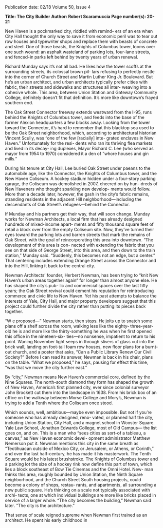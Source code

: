 Publication date: 02/18
Volume 50, Issue 4

**Title: The City Builder**
**Author: Robert Scaramuccia**
**Page number(s): 20-21**

New Haven is a pockmarked city, riddled with remind-
ers of an era when City Hall thought the only way 
to save it from economic peril was to tear out row 
houses and typewriter shops and replace them with beasts 
of concrete and steel. One of those beasts, the Knights of 
Columbus tower, looms over one such wound: an asphalt 
wasteland of parking lots, four-lane streets, and fenced-in 
parks left behind by twenty years of urban renewal. 

Richard Munday says it’s not all bad. He likes how the 
tower scoffs at the surrounding streets, its colossal brown pil-
lars refusing to perfectly nestle into the corner of Church 
Street and Martin Luther King Jr. Boulevard. But he’s an 
urban architect, and urban architects typically prefer cities 
with fabric, their streets and sidewalks and structures all inter-
weaving into a cohesive whole. This area, between Union 
Station and Gateway Community College, definitely doesn’t 
fit that definition. It’s more like downtown’s frayed southern 
end. 

The Oak Street Connector freeway extends westward from 
the I-95, runs behind the Knights of Columbus tower, and 
feeds into the base of the former Alexion headquarters a few 
blocks away. Looking from the tower toward the Connector, 
it’s hard to remember that this blacktop sea used to be the 
Oak Street neighborhood, which, according to architectural 
historian Vincent Scully, was “one of the few [racially] inte-
grated enclaves in New Haven.” Unfortunately for the resi-
dents who ran its thriving flea markets and lived in its decay-
ing duplexes, Mayor Richard C. Lee (who served as mayor 
from 1954 to 1970) considered it a den of “whore houses and 
gin mills.”

During his tenure at City Hall, Lee buried Oak Street 
under paeans to the automobile age, like the Connector, the 
Knights of Columbus tower, and the New Haven Coliseum. 
A hockey stadium hidden under a four-story parking garage, 
the Coliseum was demolished in 2007, cheered on by hun-
dreds of New Haveners who thought sparkling new develop-
ments would follow. More than a decade later, however, the 
gash in the city’s fabric remains, stranding residents in the 
adjacent Hill neighborhood—including the descendants of 
Oak Street’s refugees—behind the Connector. 

If Munday and his partners get their way, that will soon 
change. Munday works for Newman Architects, a local firm 
that has already designed hundreds of mixed-income apart-
ments and fifty thousand square feet of retail a block over 
from the empty Coliseum site. Now, they’ve turned their 
eyes toward the parking lots and barren streets that mark the 
remains of Oak Street, with the goal of reincorporating this 
area into downtown. “The development of this area is con-
nected with extending the fabric that you see on that side 
of George Street, into this area, and then down to the train 
station,” Munday said. “Suddenly, this becomes not an edge, 
but a center.” That centering includes extending Orange 
Street across the Connector and into the Hill, linking it back 
to the central city. 

Newman Architects’ founder, Herbert Newman, has been 
trying to “knit New Haven’s urban areas together again” for 
longer than almost anyone else. He has shaped the city’s pub-
lic and commercial spaces over the last fifty years; the Oak 
Street revival could cement his reputation for reintroducing 
commerce and civic life to New Haven. Yet his past attempts 
to balance the interests of Yale, City Hall, and major property 
developers suggest that this project could further divide the 
city rather than putting its pieces back together. 

“W
e proposed—” Newman starts, then stops. 
He jolts up to snatch some plans off a shelf 
across the room, walking less like the eighty-
three-year-old he is and more like the thirty-something he 
was when he first opened this office in the nineteen-six-
ties—no nonsense, impatient to return to his point. Waning 
November light seeps in through slivers of glass cut into the 
brick wall, landing on foot-tall foam row houses, new floor 
plans for a burnt-out church, and a poster that asks, “Can a 
Public Library Renew Our Civil Society?” Before I can read 
its answer, Newman is back in his chair, plans on the table. 
“What we proposed,” he says, pausing for effect this time, 
“was that we move the city further east.”

By “city,” Newman means New Haven’s commercial core, 
defined by the Nine Squares. The north-south diamond they 
form has shaped the growth of New Haven, America’s first 
planned city, ever since colonial surveyor John Brockett cut 
them into the landscape in 1638. From his brick box of an 
office on the walkway between Morse College and Mory’s, 
Newman is trying to add a Tenth where the Coliseum once 
stood. 

Which sounds, well, ambitious—maybe even impossible. 
But not if you’re someone who has already designed, reno-
vated, or planned half the city, including Union Station, 
City Hall, and a magnet school in Wooster Square. Yale Law 
School, Jonathan Edwards College, most of Old Campus—
the list goes on, and on. This is a man who “sees cities as 
sort-of a tableau, a canvas,” as New Haven economic devel-
opment administrator Matthew Nemerson put it. Newman 
mentions this city in the same breath as “Teotihuacan outside 
of Mexico City, or Jerusalem, or Athens, or Corinth,” and 
over the last half-century, he has made it his masterwork. 
The Tenth Square would be his latest brushstroke. The 
Knights of Columbus tower and a parking lot the size of a 
hockey rink now define this part of town, which lies a block 
southeast of Bow Tie Cinemas and the Omni Hotel. New-
man thinks this area, roughly bounded by Union Station, the 
Ninth Square neighborhood, and the Church Street South 
housing projects, could become a colony of shops, restau-
rants, and apartments, all surrounding a new public square. 
He’s thinking on a scale not typically associated with archi-
tects, one at which individual buildings are more like bricks 
placed in service of a larger whole. “The city becomes the 
building,” Newman said later. “The city is the architecture.”

That sense of scale reigned supreme when Newman first 
trained as an architect. He spent his early childhood in